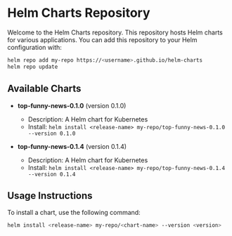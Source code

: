 # Helm Charts Repository

Welcome to the Helm Charts repository. This repository hosts Helm charts for various applications. You can add this repository to your Helm configuration with:

```bash
helm repo add my-repo https://<username>.github.io/helm-charts
helm repo update
```

## Available Charts

- **top-funny-news-0.1.0** (version 0.1.0)
  - Description: A Helm chart for Kubernetes
  - Install: `helm install <release-name> my-repo/top-funny-news-0.1.0 --version 0.1.0`

- **top-funny-news-0.1.4** (version 0.1.4)
  - Description: A Helm chart for Kubernetes
  - Install: `helm install <release-name> my-repo/top-funny-news-0.1.4 --version 0.1.4`

## Usage Instructions
To install a chart, use the following command:

```bash
helm install <release-name> my-repo/<chart-name> --version <version>
```

